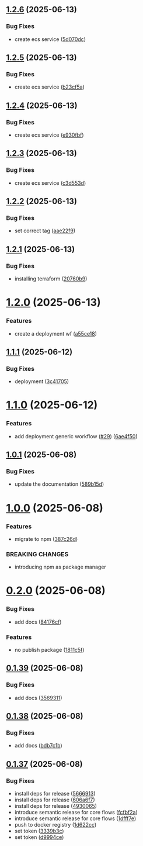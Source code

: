 ## [1.2.6](https://github.com/Stamper-Labs/core-flows/compare/v1.2.5...v1.2.6) (2025-06-13)


### Bug Fixes

* create ecs service ([5d070dc](https://github.com/Stamper-Labs/core-flows/commit/5d070dc9de3ff1c45f0079511cf867f63241327f))

## [1.2.5](https://github.com/Stamper-Labs/core-flows/compare/v1.2.4...v1.2.5) (2025-06-13)


### Bug Fixes

* create ecs service ([b23cf5a](https://github.com/Stamper-Labs/core-flows/commit/b23cf5acf719a1b2678fc74ac6f09586cb9f63f8))

## [1.2.4](https://github.com/Stamper-Labs/core-flows/compare/v1.2.3...v1.2.4) (2025-06-13)


### Bug Fixes

* create ecs service ([e930fbf](https://github.com/Stamper-Labs/core-flows/commit/e930fbf017913775856a57fdab737620d201aeba))

## [1.2.3](https://github.com/Stamper-Labs/core-flows/compare/v1.2.2...v1.2.3) (2025-06-13)


### Bug Fixes

* create ecs service ([c3d553d](https://github.com/Stamper-Labs/core-flows/commit/c3d553d0e4335990b7ad2e3094d828a0a8f31b6b))

## [1.2.2](https://github.com/Stamper-Labs/core-flows/compare/v1.2.1...v1.2.2) (2025-06-13)


### Bug Fixes

* set correct tag ([aae22f9](https://github.com/Stamper-Labs/core-flows/commit/aae22f94b9f57e8c170132e694ed378e91e3df09))

## [1.2.1](https://github.com/Stamper-Labs/core-flows/compare/v1.2.0...v1.2.1) (2025-06-13)


### Bug Fixes

* installing terraform ([20760b9](https://github.com/Stamper-Labs/core-flows/commit/20760b96540e3374a7bc9440b95b6ac0effc358e))

# [1.2.0](https://github.com/Stamper-Labs/core-flows/compare/v1.1.1...v1.2.0) (2025-06-13)


### Features

* create a deployment wf ([a55ce18](https://github.com/Stamper-Labs/core-flows/commit/a55ce180fa7ce601209c3c140b612ab509e28049))

## [1.1.1](https://github.com/Stamper-Labs/core-flows/compare/v1.1.0...v1.1.1) (2025-06-12)


### Bug Fixes

* deployment ([3c41705](https://github.com/Stamper-Labs/core-flows/commit/3c41705cb5cda8f91503ce78ae7875ff051a1ed2))

# [1.1.0](https://github.com/Stamper-Labs/core-flows/compare/v1.0.1...v1.1.0) (2025-06-12)


### Features

* add deployment generic workflow ([#29](https://github.com/Stamper-Labs/core-flows/issues/29)) ([6ae4f50](https://github.com/Stamper-Labs/core-flows/commit/6ae4f505c9bf1fae8e793bbb4364140b32026ad1))

## [1.0.1](https://github.com/Stamper-Labs/core-flows/compare/v1.0.0...v1.0.1) (2025-06-08)


### Bug Fixes

* update the documentation ([589b15d](https://github.com/Stamper-Labs/core-flows/commit/589b15d36ff13a182f092bd4667736f0e3e4da36))

# [1.0.0](https://github.com/Stamper-Labs/core-flows/compare/v0.2.0...v1.0.0) (2025-06-08)


### Features

* migrate to npm ([387c26d](https://github.com/Stamper-Labs/core-flows/commit/387c26d11a8f205bd0e75256708089a4b590cef2))


### BREAKING CHANGES

* introducing npm as package manager

# [0.2.0](https://github.com/Stamper-Labs/core-flows/compare/v0.1.39...v0.2.0) (2025-06-08)


### Bug Fixes

* add docs ([84176cf](https://github.com/Stamper-Labs/core-flows/commit/84176cf6ae47c0a74bb33085bf2ea6e00a886dba))


### Features

* no publish package ([1811c5f](https://github.com/Stamper-Labs/core-flows/commit/1811c5f56018b02ddb31c7324a48916d0472b0c5))

## [0.1.39](https://github.com/Stamper-Labs/core-flows/compare/v0.1.38...v0.1.39) (2025-06-08)


### Bug Fixes

* add docs ([3569311](https://github.com/Stamper-Labs/core-flows/commit/3569311dd79121ada3f309038a8b8c9843025c39))

## [0.1.38](https://github.com/Stamper-Labs/core-flows/compare/v0.1.37...v0.1.38) (2025-06-08)


### Bug Fixes

* add docs ([bdb7c1b](https://github.com/Stamper-Labs/core-flows/commit/bdb7c1be880cba5843dd79d22f6b99872584e026))

## [0.1.37](https://github.com/Stamper-Labs/core-flows/compare/v0.1.36...v0.1.37) (2025-06-08)


### Bug Fixes

* install deps for release ([5666913](https://github.com/Stamper-Labs/core-flows/commit/56669135e71a7ae8f7e85827f0d4deef04f1368d))
* install deps for release ([606a6f7](https://github.com/Stamper-Labs/core-flows/commit/606a6f74d5f69ca2f6765b13ed68dc95f3b973ff))
* install deps for release ([4930065](https://github.com/Stamper-Labs/core-flows/commit/49300652a515120c81b5b9a389158c4036769649))
* introduce semantic release for core flows ([fcfbf2a](https://github.com/Stamper-Labs/core-flows/commit/fcfbf2a9dbda8b54111c191376376637a1d0a5b3))
* introduce semantic release for core flows ([1dfff7e](https://github.com/Stamper-Labs/core-flows/commit/1dfff7ec63c47551f596e450f523a8c4bbdcc2e9))
* push to docker registry ([1d622cc](https://github.com/Stamper-Labs/core-flows/commit/1d622cca5c9a800b05297263e2a962e4a9abc5a7))
* set token ([3339b3c](https://github.com/Stamper-Labs/core-flows/commit/3339b3c7611e27791141883bb49d8befd511d9a9))
* set token ([d9994ce](https://github.com/Stamper-Labs/core-flows/commit/d9994cebd0b8ffdfa63721305cc75be32311c424))
